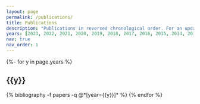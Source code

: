 ```yaml
---
layout: page
permalink: /publications/
title: Publications
description: "Publications in reversed chronological order. For an updated list of publications please visit my [Google Scholar profile](https://scholar.google.ca/citations?user=tIVqEqYAAAAJ&hl=en) <a href="[https://www.google.com/](https://scholar.google.ca/citations?user=tIVqEqYAAAAJ&hl=en)">Google Scholar profile</a>"
years: [2023, 2022, 2021, 2020, 2019, 2018, 2017, 2016, 2015, 2014, 2013]
nav: true
nav_order: 1
---
```

<!-- _pages/publications.md -->
<div class="publications">

{%- for y in page.years %}
  <h2 class="year">{{y}}</h2>
  {% bibliography -f papers -q @*[year={{y}}]* %}
{% endfor %}

</div>

